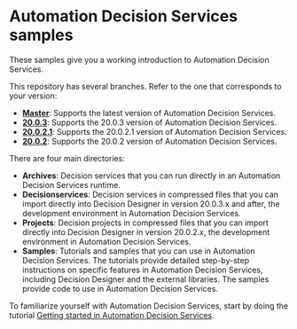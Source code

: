 # Automation Decision Services samples

These samples give you a working introduction to Automation Decision Services.

This repository has several branches. Refer to the one that corresponds to your version:
   - [**Master**](https://github.com/icp4a/automation-decision-services-samples/tree/master): Supports the latest version of Automation Decision Services.
   - [**20.0.3**](https://github.com/icp4a/automation-decision-services-samples/tree/20.0.3): Supports the 20.0.3 version of Automation Decision Services.
   - [**20.0.2.1**](https://github.com/icp4a/automation-decision-services-samples/tree/20.0.2.1): Supports the 20.0.2.1 version of Automation Decision Services.
   - [**20.0.2**](https://github.com/icp4a/automation-decision-services-samples/tree/20.0.2): Supports the 20.0.2 version of Automation Decision Services.

There are four main directories:

  - **Archives**: Decision services that you can run directly in an Automation Decision Services runtime.
  - **Decisionservices**: Decision services in compressed files that you can import directly into Decision Designer in version 20.0.3.x and after, the development environment in Automation Decision Services.
  - **Projects**: Decision projects in compressed files that you can import directly into Decision Designer in version 20.0.2.x, the development environment in Automation Decision Services.
  - **Samples**: Tutorials and samples that you can use in Automation Decision Services. The tutorials provide
 detailed step-by-step instructions on specific features in Automation Decision Services, including Decision Designer and the external libraries. The samples provide code to use in Automation Decision Services.
  
To familiarize yourself with Automation Decision Services, start by doing the tutorial [Getting started in Automation Decision Services](https://www.ibm.com/support/knowledgecenter/SSYHZ8_20.0.x/com.ibm.dba.aid/gs_ddesigner_topics/dba_ddesigner_intro.html).
